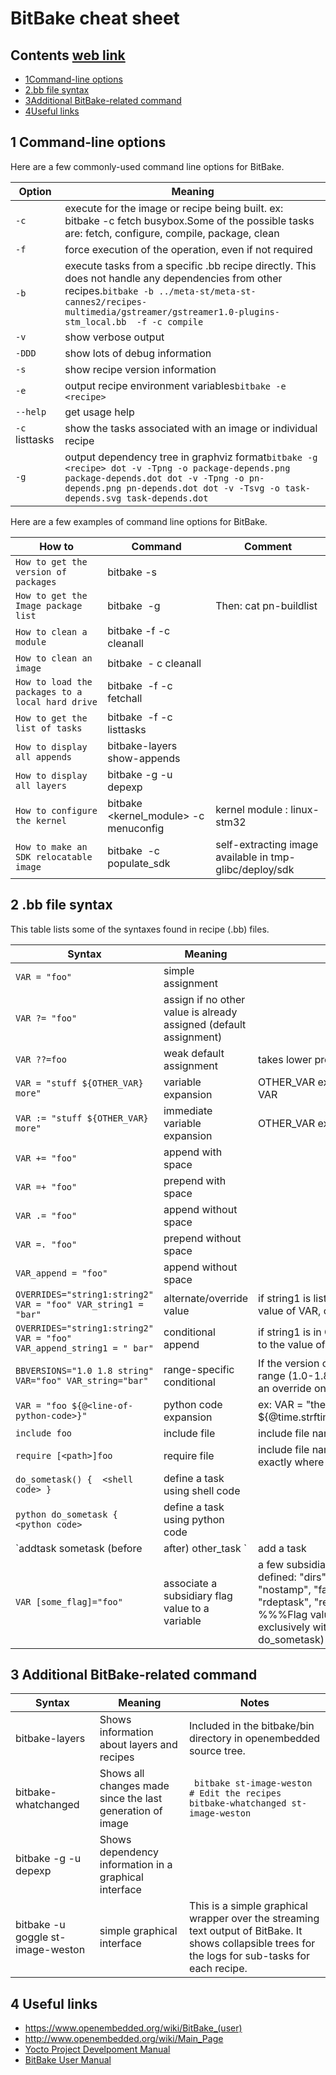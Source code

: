 # BitBake cheat sheet

## Contents  [web link](https://wiki.st.com/stm32mpu/wiki/BitBake_cheat_sheet#)

- [1Command-line options](https://wiki.st.com/stm32mpu/wiki/BitBake_cheat_sheet#Command-line_options)
- [2.bb file syntax](https://wiki.st.com/stm32mpu/wiki/BitBake_cheat_sheet#-bb_file_syntax)
- [3Additional BitBake-related command](https://wiki.st.com/stm32mpu/wiki/BitBake_cheat_sheet#Additional_BitBake-related_command)
- [4Useful links](https://wiki.st.com/stm32mpu/wiki/BitBake_cheat_sheet#Useful_links)

## 1 Command-line options

Here are a few commonly-used command line options for BitBake.

| Option                                | Meaning                                                      |
| ------------------------------------- | ------------------------------------------------------------ |
| `-c` <task>                           | execute <task> for the image or recipe being built. ex: bitbake -c fetch busybox.Some of the possible tasks are: fetch, configure, compile, package, clean |
| `-f`                                  | force execution of the operation, even if not required       |
| `-b`                                  | execute tasks from a specific .bb recipe directly. This does not handle any dependencies from other recipes.` bitbake -b ../meta-st/meta-st-cannes2/recipes-multimedia/gstreamer/gstreamer1.0-plugins-stm_local.bb  -f -c compile ` |
| `-v`                                  | show verbose output                                          |
| `-DDD`                                | show lots of debug information                               |
| `-s`                                  | show recipe version information                              |
| `-e`                                  | output recipe environment variables` bitbake -e <recipe> `   |
| `--help`                              | get usage help                                               |
| `-c` listtasks <image-or-recipe-name> | show the tasks associated with an image or individual recipe |
| `-g` <recipe>                         | output dependency tree in graphviz format`bitbake -g <recipe> dot -v -Tpng -o package-depends.png package-depends.dot dot -v -Tpng -o pn-depends.png pn-depends.dot dot -v -Tsvg -o task-depends.svg task-depends.dot ` |

Here are a few examples of command line options for BitBake.

| How to                                           | Command                                     | Comment                                                 |
| ------------------------------------------------ | ------------------------------------------- | ------------------------------------------------------- |
| `How to get the version of packages`             | bitbake -s                                  |                                                         |
| `How to get the Image package list`              | bitbake <image> -g                          | Then: cat pn-buildlist                                  |
| `How to clean a module`                          | bitbake <module> -f -c cleanall             |                                                         |
| `How to clean an image`                          | bitbake <image> - c cleanall                |                                                         |
| `How to load the packages to a local hard drive` | bitbake <image> -f -c fetchall              |                                                         |
| `How to get the list of tasks`                   | bitbake <image> -f -c listtasks             |                                                         |
| `How to display all appends`                     | bitbake-layers show-appends                 |                                                         |
| `How to display all layers`                      | bitbake <recipe-or-image-name> -g -u depexp |                                                         |
| `How to configure the kernel`                    | bitbake <kernel_module> -c menuconfig       | kernel module : linux-stm32                             |
| `How to make an SDK relocatable image`           | bitbake <image> -c populate_sdk             | self-extracting image available in tmp-glibc/deploy/sdk |

## 2 .bb file syntax

This table lists some of the syntaxes found in recipe (.bb) files.

| Syntax                                                       | Meaning                                                      | Notes                                                        |
| ------------------------------------------------------------ | ------------------------------------------------------------ | ------------------------------------------------------------ |
| `VAR = "foo" `                                               | simple assignment                                            |                                                              |
| `VAR ?= "foo" `                                              | assign if no other value is already assigned (default assignment) |                                                              |
| `VAR ??=foo `                                                | weak default assignment                                      | takes lower precedence than ?=                               |
| `VAR = "stuff ${OTHER_VAR} more" `                           | variable expansion                                           | OTHER_VAR expanded at time of reference to VAR               |
| `VAR := "stuff ${OTHER_VAR} more" `                          | immediate variable expansion                                 | OTHER_VAR expanded when parsing this line                    |
| `VAR += "foo" `                                              | append with space                                            |                                                              |
| `VAR =+ "foo" `                                              | prepend with space                                           |                                                              |
| `VAR .= "foo" `                                              | append without space                                         |                                                              |
| `VAR =. "foo" `                                              | prepend without space                                        |                                                              |
| `VAR_append = "foo" `                                        | append without space                                         |                                                              |
| `OVERRIDES="string1:string2" VAR = "foo" VAR_string1 = "bar" ` | alternate/override value                                     | if string1 is listed in OVERRIDES, use "bar" for value of VAR, otherwise use "foo" |
| `OVERRIDES="string1:string2" VAR = "foo" VAR_append_string1 = " bar" ` | conditional append                                           | if string1 is in OVERRIDES, then append " bar" to the value of VAR |
| `BBVERSIONS="1.0 1.8 string" VAR="foo" VAR_string="bar" `    | range-specific conditional                                   | If the version of the package is in the specified range (1.0-1.8 in this example), then perform an override on the indicated variable |
| `VAR = "foo ${@<line-of-python-code>}" `                     | python code expansion                                        | ex: VAR = "the date is: ${@time.strftime(’%Y%m%d’,time.gmtime())}" |
| `include foo `                                               | include file                                                 | include file named "foo", search BBPATH                      |
| `require [<path>]foo `                                       | require file                                                 | include file named "foo", failing if not found exactly where specified |
| `do_sometask() {  <shell code> } `                           | define a task using shell code                               |                                                              |
| `python do_sometask {  <python code> `                       | define a task using python code                              |                                                              |
| `addtask sometask (before|after) other_task `                | add a task                                                   | adds a defined task to the list of tasks, with a specific ordering. Zero or more 'before' or 'after' clauses can be used. |
| `VAR [some_flag]="foo" `                                     | associate a subsidiary flag value to a variable              | a few subsidiary flag value names are well-defined: "dirs", "cleandirs", "noexec", "nostamp", "fakeroot", "umask", "deptask", "rdeptask", "recdeptask", "recrdeptask" %%%Flag values appear to be used exclusively with task definitions (i.e. do_sometask) |

## 3 Additional BitBake-related command

| Syntax                                      | Meaning                                                   | Notes                                                        |
| ------------------------------------------- | --------------------------------------------------------- | ------------------------------------------------------------ |
| bitbake-layers                              | Shows information about layers and recipes                | Included in the bitbake/bin directory in openembedded source tree. |
| bitbake-whatchanged <image>                 | Shows all changes made since the last generation of image | `  bitbake st-image-weston  # Edit the recipes  bitbake-whatchanged st-image-weston ` |
| bitbake -g -u depexp <recipe-or-image-name> | Shows dependency information in a graphical interface     |                                                              |
| bitbake -u goggle st-image-weston           | simple graphical interface                                | This is a simple graphical wrapper over the streaming text output of BitBake. It shows collapsible trees for the logs for sub-tasks for each recipe. |

## 4 Useful links

- https://www.openembedded.org/wiki/BitBake_(user)
- http://www.openembedded.org/wiki/Main_Page
- [Yocto Project Develpoment Manual](https://docs.yoctoproject.org/4.0/dev-manual/dev-manual.html)
- [BitBake User Manual](https://docs.yoctoproject.org/4.0/bitbake-user-manual/bitbake-user-manual.html)